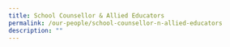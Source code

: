 ```yaml
---
title: School Counsellor & Allied Educators
permalink: /our-people/school-counsellor-n-allied-educators
description: ""
---
```

